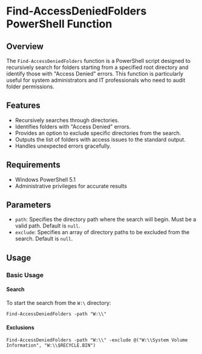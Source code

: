 # Find-AccessDeniedFolders PowerShell Function

## Overview

The `Find-AccessDeniedFolders` function is a PowerShell script designed to recursively search for folders starting from a specified root directory and identify those with "Access Denied" errors. This function is particularly useful for system administrators and IT professionals who need to audit folder permissions.

## Features

- Recursively searches through directories.
- Identifies folders with "Access Denied" errors.
- Provides an option to exclude specific directories from the search.
- Outputs the list of folders with access issues to the standard output.
- Handles unexpected errors gracefully.

## Requirements

- Windows PowerShell 5.1
- Administrative privileges for accurate results

## Parameters

- `path`: Specifies the directory path where the search will begin. Must be a valid path. Default is `null`.
- `exclude`: Specifies an array of directory paths to be excluded from the search. Default is `null`.

## Usage

### Basic Usage

#### Search

To start the search from the `W:\` directory:

```
Find-AccessDeniedFolders -path "W:\\"
```
#### Exclusions
```
Find-AccessDeniedFolders -path "W:\\" -exclude @("W:\\System Volume Information", "W:\\$RECYCLE.BIN")
```


